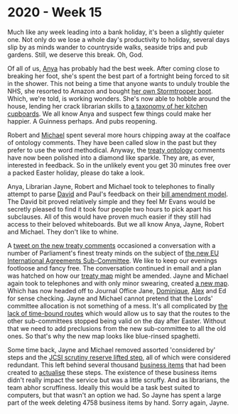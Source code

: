 # 2020 - Week 15

Much like any week leading into a bank holiday, it's been a slightly quieter one. Not only do we lose a whole day's productivity to holiday, several days slip by as minds wander to countryside walks, seaside trips and pub gardens. Still, we deserve this break. Oh, God.

Of all of us, [Anya](https://twitter.com/bitten_) has probably had the best week. After coming close to breaking her foot, she's spent the best part of a fortnight being forced to sit in the shower. This not being a time that anyone wants to unduly trouble the NHS, she resorted to Amazon and bought [her own Stormtrooper boot](https://twitter.com/bitten_/status/1247178995826819073). Which, we're told, is working wonders. She's now able to hobble around the house, lending her crack librarian skills to [a taxonomy of her kitchen cupboards](https://twitter.com/bitten_/status/1248190790301605888). We all know Anya and suspect few things could make her happier. A Guinness perhaps. And pubs reopening.

Robert and [Michael](https://twitter.com/fantasticlife) spent several more hours chipping away at the coalface of ontology comments. They have been called slow in the past but they prefer to use the word methodical. Anyway, the [treaty ontology](https://ukparliament.github.io/ontologies/treaty/treaty-ontology.html) comments have now been polished into a diamond like sparkle. They are, as ever, interested in feedback. So in the unlikely event you get 30 minutes free over a packed Easter holiday, please do take a look.

Anya, Librarian Jayne, Robert and Michael took to telephones to finally attempt to parse [David](https://twitter.com/clerkly) and Paul's feedback on their [bill amendment model](https://github.com/ukparliament/ontologies/blob/master/procedure/flowcharts/bills/amendments/amendment.pdf). The David bit proved relatively simple and they feel Mr Evans would be secretly pleased to find it took four people two hours to pick apart his subclauses. All of this would have proven much easier if they still had access to their beloved whiteboards. But we all know Anya, Jayne, Robert and Michael. They don't like to whine.

A [tweet on the new treaty comments](https://twitter.com/fantasticlife/status/1247528101120053250) occasioned a conversation with a number of Parliament's finest treaty minds on the subject of [the new EU International Agreements Sub-Committee](https://www.politicshome.com/thehouse/article/the-treaties-subcommittee-will-be-vital-in-ensuring-trade-deals-and-international-agreements-are-scrutinised). We like to keep our evenings footloose and fancy free. The conversation continued in email and a plan was hatched on how our [treaty map](https://ukparliament.github.io/ontologies/procedure/flowcharts/crag-treaties/crag-treaties.pdf) might be amended. Jayne and Michael again took to telephones and with only minor swearing, created [a new map](https://github.com/ukparliament/ontologies/blob/master/procedure/flowcharts/crag-treaties/crag-treaties-play-pen.pdf). Which has now headed off to Journal Office Jane, [Dominique](https://twitter.com/graciado), [Alex](https://twitter.com/AlexanderHorne1) and Ed for sense checking. Jayne and Michael cannot pretend that the Lords' committee allocation is not something of a mess. It's all complicated by [the lack of time-bound routes](https://trello.com/c/CDGB80DD/57-time-bound-routes) which would allow us to say that the routes to the other sub-committees stopped being valid on the day after Easter. Without that we need to add preclusions from the new sub-committee to all the old ones. So that's why the new map looks like blue-rinsed spaghetti.

Some time back, Jayne and Michael removed assorted 'considered by' steps and the [JCSI scrutiny reserve lifted step](https://trello.com/c/4wgUahnQ/69-jcsi-lifted), all of which were considered redundant. This left behind several thousand [business items](https://ukparliament.github.io/ontologies/procedure/procedure-ontology.html#d4e248) that had been created to [actualise](https://ukparliament.github.io/ontologies/procedure/procedure-ontology.html#d4e382) these steps. The existence of these business items didn't really impact the service but was a little scruffy. And as librarians, the team abhor scruffiness. Ideally this would be a task best suited to computers, but that wasn't an option we had. So Jayne has spent a large part of the week deleting 4758 business items by hand. Sorry again, Jayne.